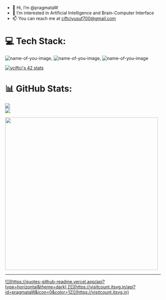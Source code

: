 - 👋 Hi, I’m @pragmataW
- 👀 I’m interested in Artificial Intelligence and Brain-Computer Interface
- 📫 You can reach me at ciftciyusuf700@gmail.com

# 💻 Tech Stack:
![name-of-you-image](https://camo.githubusercontent.com/074e320630a550974a0579ff4688420978ea4d1ca41ea7397e5a7d08ded36df5/68747470733a2f2f696d672e736869656c64732e696f2f62616467652f2d432d3131313131313f7374796c653d666c6174266c6f676f3d63), ![name-of-you-image](https://camo.githubusercontent.com/c1bfa9fc4a2fd05d8129bbf789b765740f3df3abcea0f9673b221e34bab20eb4/68747470733a2f2f696d672e736869656c64732e696f2f62616467652f2d432b2b2d3131313131313f7374796c653d666c6174266c6f676f3d63706c7573706c7573), ![name-of-you-image](https://camo.githubusercontent.com/af9c1ad55e8633da72a3c03236bc7266c392db038e4559112b7a7d4747beb184/68747470733a2f2f696d672e736869656c64732e696f2f62616467652f2d507974686f6e2d3131313131313f7374796c653d666c6174266c6f676f3d707974686f6e)

[![yciftci's 42 stats](https://badge42.vercel.app/api/v2/cla5ig5os00060gmk26i694gu/stats?cursusId=21&coalitionId=231)](https://github.com/JaeSeoKim/badge42)

# 📊 GitHub Stats:
![](https://github-readme-stats.vercel.app/api?username=pragmataW&theme=chartreuse-dark&hide_border=true&include_all_commits=false&count_private=false)<br/>
![](https://github-readme-streak-stats.herokuapp.com/?user=pragmataW&theme=chartreuse-dark&hide_border=true)
<br/>
<p align="left">
<a href="https://github.com/pragmataW"><img width="494" src="https://github-readme-stats-eight-theta.vercel.app/api/top-langs/?username=pragmataW&theme=chartreuse-dark&layout=compact&bg_color=0e1116"/>
  </p>
<hr>
![](https://quotes-github-readme.vercel.app/api?type=horizontal&theme=dark)
[![](https://visitcount.itsvg.in/api?id=pragmataW&icon=0&color=12)](https://visitcount.itsvg.in)
